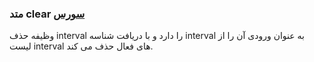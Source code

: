 <h3>
 متد clear
<a class="ext-link" href="classes_Tetris_Gameplay.js.html#line24" >سورس</a>
</h3>
وظیفه حذف interval را دارد و با دریافت شناسه interval به عنوان ورودی آن را از لیست interval های فعال حذف می کند.
